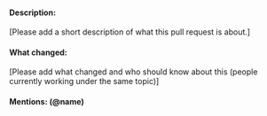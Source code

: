 #### Description:
[Please add a short description of what this pull request is about.]




#### What changed:
[Please add what changed and who should know about this (people currently working under the same topic)]




#### Mentions: (@name)

